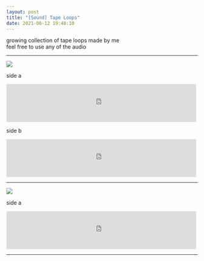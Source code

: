 ```yaml
---
layout: post
title: "[Sound] Tape Loops"
date: 2021-06-12 19:48:10
---
```


growing collection of tape loops made by me\
feel free to use any of the audio 

---

<!-- change view to preview in link -->
<!-- set permissions to anyone with link can view -->

<img src="https://i.imgur.com/IEy6nU6.jpg">

side a
<iframe
   frameborder="0"
   width="500"
   height="100"
   src="https://drive.google.com/file/d/1Kef4oCNRoLw15Orp19bUumIMh_AEy2FQ/preview?usp=sharing">
</iframe>

side b
<iframe
   frameborder="0"
   width="500"
   height="100"
   src="https://drive.google.com/file/d/1X5iPh2AM5bWyzdAwOpZoZk8yMBBd2MyS/preview?usp=sharing">
</iframe>

---

<img src="https://i.imgur.com/Tf9cEPs.jpg">

side a
<iframe
   frameborder="0"
   width="500"
   height="100"
   src="https://drive.google.com/file/d/1FI87D5ps9wzX9JvQ7Adr6yrMzgIUl11H/preview?usp=sharing">
</iframe>

---
